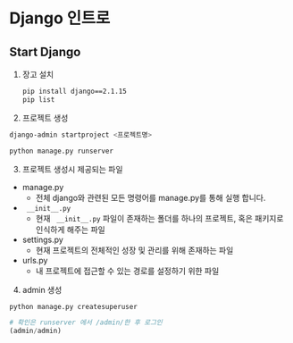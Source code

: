 # Django 인트로

## Start Django

1. 장고 설치

   ```bash
   pip install django==2.1.15
   pip list
   ```

2.  프로젝트 생성

   ```bash
   django-admin startproject <프로젝트명>
   ```

   ```bash
   python manage.py runserver
   ```

3.  프로젝트 생성시 제공되는 파일

   - manage.py
     - 전체 django와 관련된 모든 명령어를 manage.py를 통해 실행 합니다.
   - ` __init__.py`
     - 현재 ` __init__.py` 파일이 존재하는 폴더를 하나의 프로젝트, 혹은 패키지로 인식하게 해주는 파일
   - settings.py
     - 현재 프로젝트의 전체적인 성장 및 관리를 위해 존재하는 파일
   - urls.py
     - 내 프로젝트에 접근할 수 있는 경로를 설정하기 위한 파일
   
4.  admin 생성

   ``` python
   python manage.py createsuperuser
   
   # 확인은 runserver 에서 /admin/한 후 로그인
   (admin/admin)
   ```

   